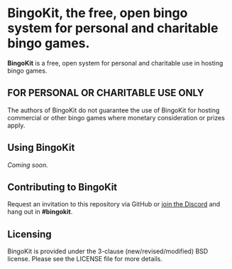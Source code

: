 # BingoKit, the free, open bingo system for personal and charitable bingo games.

**BingoKit** is a free, open system for personal and charitable use in hosting bingo games.

## FOR PERSONAL OR CHARITABLE USE ONLY

The authors of BingoKit do not guarantee the use of BingoKit for hosting commercial or
other bingo games where monetary consideration or prizes apply.

## Using BingoKit

*Coming soon.*

## Contributing to BingoKit

Request an invitation to this repository via GitHub or [join the Discord](https://discord.gg/jVzqn86GdP) and hang out in **#bingokit**.

## Licensing

BingoKit is provided under the 3-clause (new/revised/modified) BSD license. Please see the LICENSE file for more details.